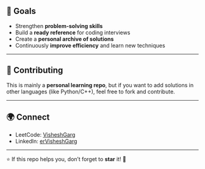 ## 🎯 Goals
- Strengthen **problem-solving skills**  
- Build a **ready reference** for coding interviews  
- Create a **personal archive of solutions**  
- Continuously **improve efficiency** and learn new techniques  

---

## 🤝 Contributing
This is mainly a **personal learning repo**, but if you want to add solutions in other languages (like Python/C++), feel free to fork and contribute.  

---

## 🌍 Connect
- LeetCode: [VisheshGarg](https://leetcode.com/u/Vishug18/)  
- LinkedIn: [erVisheshGarg](https://linkedin.com/in/your-profile](https://www.linkedin.com/in/ervisheshgarg/))  

---

⭐ If this repo helps you, don’t forget to **star** it! 🚀
